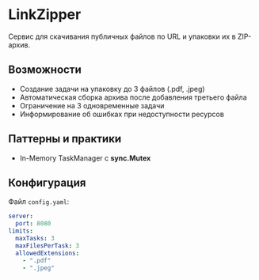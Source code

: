# LinkZipper

Сервис для скачивания публичных файлов по URL и упаковки их в ZIP-архив.

## Возможности

- Создание задачи на упаковку до 3 файлов (.pdf, .jpeg)
- Автоматическая сборка архива после добавления третьего файла
- Ограничение на 3 одновременные задачи
- Информирование об ошибках при недоступности ресурсов
## Паттерны и практики

* In-Memory TaskManager с __sync.Mutex__

## Конфигурация

Файл `config.yaml`:

```yaml
server:
  port: 8080
limits:
  maxTasks: 3
  maxFilesPerTask: 3
  allowedExtensions:
    - ".pdf"
    - ".jpeg"
```

